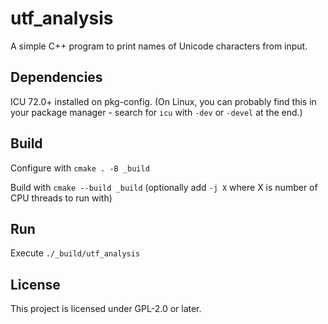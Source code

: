 # utf_analysis

A simple C++ program to print names of Unicode characters from input.

## Dependencies
ICU 72.0+ installed on pkg-config.
(On Linux, you can probably find this in your package manager -
search for `icu` with `-dev` or `-devel` at the end.)

## Build
Configure with `cmake . -B _build`

Build with `cmake --build _build` (optionally add `-j X` where X is number of CPU threads to run with)

## Run
Execute `./_build/utf_analysis`

## License
This project is licensed under GPL-2.0 or later.